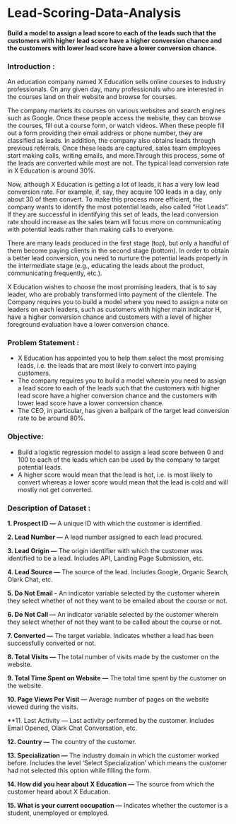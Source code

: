 # Lead-Scoring-Data-Analysis
#### Build a model to assign a lead score to each of the leads such that the customers with higher lead score have a higher conversion chance and the customers with lower lead score have a lower conversion chance.

### Introduction :
An education company named X Education sells online courses to industry professionals. On any given day, many professionals who are interested in the courses land on their website and browse for courses.

The company markets its courses on various websites and search engines such as Google. Once these people access the website, they can browse the courses, fill out a course form, or watch videos. When these people fill out a form providing their email address or phone number, they are classified as leads. In addition, the company also obtains leads through previous referrals. Once these leads are captured, sales team employees start making calls, writing emails, and more.Through this process, some of the leads are converted while most are not. The typical lead conversion rate in X Education is around 30%.

Now, although X Education is getting a lot of leads, it has a very low lead conversion rate. For example, if, say, they acquire 100 leads in a day, only about 30 of them convert. To make this process more efficient, the company wants to identify the most potential leads, also called “Hot Leads”. If they are successful in identifying this set of leads, the lead conversion rate should increase as the sales team will focus more on communicating with potential leads rather than making calls to everyone.

There are many leads produced in the first stage (top), but only a handful of them become paying clients in the second stage (bottom). In order to obtain a better lead conversion, you need to nurture the potential leads properly in the intermediate stage (e.g., educating the leads about the product, communicating frequently, etc.).

X Education wishes to choose the most promising leaders, that is to say leader, who are probably transformed into payment of the clientele. The Company requires you to build a model where you need to assign a note on leaders on each leaders, such as customers with higher main indicator H, have a higher conversion chance and customers with a level of higher foreground evaluation have a lower conversion chance.

### Problem Statement :
 * X Education has appointed you to help them select the most promising leads, i.e. the leads that are most likely to convert into paying customers.
 * The company requires you to build a model wherein you need to assign a lead score to each of the leads such that the customers with higher lead score have a higher conversion chance and the customers with lower lead score have a lower conversion chance.
 * The CEO, in particular, has given a ballpark of the target lead conversion rate to be around 80%.

### Objective:
 * Build a logistic regression model to assign a lead score between 0 and 100 to each of the leads which can be used by the company to target potential leads.
 * A higher score would mean that the lead is hot, i.e. is most likely to convert whereas a lower score would mean that the lead is cold and will mostly not get converted.

### Description of Dataset :
   **1. Prospect ID —** A unique ID with which the customer is identified.

   **2. Lead Number —** A lead number assigned to each lead procured.

   **3. Lead Origin —** The origin identifier with which the customer was identified to be a lead. Includes API, Landing Page Submission, etc.

   **4. Lead Source —** The source of the lead. Includes Google, Organic Search, Olark Chat, etc.

   **5. Do Not Email -** An indicator variable selected by the customer wherein they select whether of not they want to be emailed about the course or not.
   
   **6. Do Not Call —** An indicator variable selected by the customer wherein they select whether of not they want to be called about the course or not.

   **7. Converted —** The target variable. Indicates whether a lead has been successfully converted or not.

   **8. Total Visits —** The total number of visits made by the customer on the website.

   **9. Total Time Spent on Website —** The total time spent by the customer on the website.

   **10. Page Views Per Visit —** Average number of pages on the website viewed during the visits.
   
   **11. Last Activity — Last activity performed by the customer. Includes Email Opened, Olark Chat Conversation, etc.

   **12. Country —** The country of the customer.

   **13. Specialization —** The industry domain in which the customer worked before. Includes the level ‘Select Specialization’ which means the customer had not selected this option while filling the form.

   **14. How did you hear about X Education —** The source from which the customer heard about X Education.

   **15. What is your current occupation —** Indicates whether the customer is a student, unemployed or employed.
